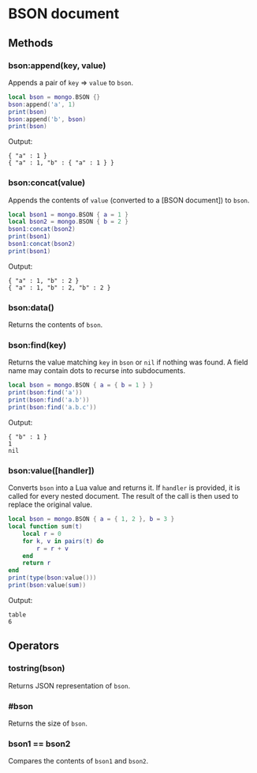 BSON document
=============

Methods
-------

### bson:append(key, value)
Appends a pair of `key` => `value` to `bson`.

```Lua
local bson = mongo.BSON {}
bson:append('a', 1)
print(bson)
bson:append('b', bson)
print(bson)
```
Output:
```
{ "a" : 1 }
{ "a" : 1, "b" : { "a" : 1 } }
```

### bson:concat(value)
Appends the contents of `value` (converted to a [BSON document]) to `bson`.

```Lua
local bson1 = mongo.BSON { a = 1 }
local bson2 = mongo.BSON { b = 2 }
bson1:concat(bson2)
print(bson1)
bson1:concat(bson2)
print(bson1)
```
Output:
```
{ "a" : 1, "b" : 2 }
{ "a" : 1, "b" : 2, "b" : 2 }
```

### bson:data()
Returns the contents of `bson`.

### bson:find(key)
Returns the value matching `key` in `bson` or `nil` if nothing was found. A field name may contain
dots to recurse into subdocuments.

```Lua
local bson = mongo.BSON { a = { b = 1 } }
print(bson:find('a'))
print(bson:find('a.b'))
print(bson:find('a.b.c'))
```
Output:
```
{ "b" : 1 }
1
nil
```

### bson:value([handler])
Converts `bson` into a Lua value and returns it. If `handler` is provided, it is called for
every nested document. The result of the call is then used to replace the original value.

```Lua
local bson = mongo.BSON { a = { 1, 2 }, b = 3 }
local function sum(t)
	local r = 0
	for k, v in pairs(t) do
		r = r + v
	end
	return r
end
print(type(bson:value()))
print(bson:value(sum))
```
Output:
```
table
6
```


Operators
---------

### tostring(bson)
Returns JSON representation of `bson`.

### #bson
Returns the size of `bson`.

### bson1 == bson2
Compares the contents of `bson1` and `bson2`.
